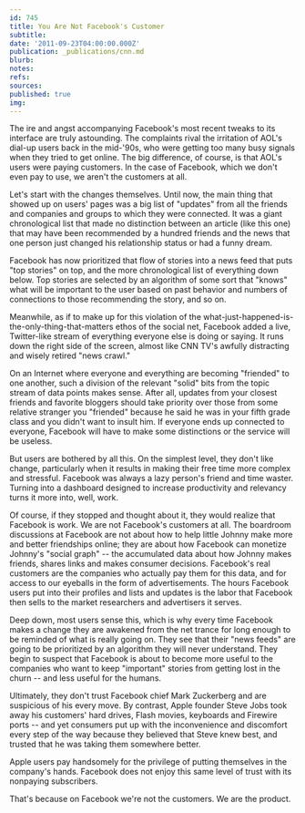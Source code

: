 ```yaml
---
id: 745
title: You Are Not Facebook's Customer
subtitle: 
date: '2011-09-23T04:00:00.000Z'
publication: _publications/cnn.md
blurb: 
notes: 
refs: 
sources: 
published: true
img: 
---
```

The ire and angst accompanying Facebook's most recent tweaks to its interface are truly astounding. The complaints rival the irritation of AOL's dial-up users back in the mid-'90s, who were getting too many busy signals when they tried to get online. The big difference, of course, is that AOL's users were paying customers. In the case of Facebook, which we don't even pay to use, we aren't the customers at all.

Let's start with the changes themselves. Until now, the main thing that showed up on users' pages was a big list of "updates" from all the friends and companies and groups to which they were connected. It was a giant chronological list that made no distinction between an article (like this one) that may have been recommended by a hundred friends and the news that one person just changed his relationship status or had a funny dream.

Facebook has now prioritized that flow of stories into a news feed that puts "top stories" on top, and the more chronological list of everything down below. Top stories are selected by an algorithm of some sort that "knows" what will be important to the user based on past behavior and numbers of connections to those recommending the story, and so on.

Meanwhile, as if to make up for this violation of the what-just-happened-is-the-only-thing-that-matters ethos of the social net, Facebook added a live, Twitter-like stream of everything everyone else is doing or saying. It runs down the right side of the screen, almost like CNN TV's awfully distracting and wisely retired "news crawl."

On an Internet where everyone and everything are becoming "friended" to one another, such a division of the relevant "solid" bits from the topic stream of data points makes sense. After all, updates from your closest friends and favorite bloggers should take priority over those from some relative stranger you "friended" because he said he was in your fifth grade class and you didn't want to insult him. If everyone ends up connected to everyone, Facebook will have to make some distinctions or the service will be useless.

But users are bothered by all this. On the simplest level, they don't like change, particularly when it results in making their free time more complex and stressful. Facebook was always a lazy person's friend and time waster. Turning into a dashboard designed to increase productivity and relevancy turns it more into, well, work.

Of course, if they stopped and thought about it, they would realize that Facebook is work. We are not Facebook's customers at all. The boardroom discussions at Facebook are not about how to help little Johnny make more and better friendships online; they are about how Facebook can monetize Johnny's "social graph" -- the accumulated data about how Johnny makes friends, shares links and makes consumer decisions. Facebook's real customers are the companies who actually pay them for this data, and for access to our eyeballs in the form of advertisements. The hours Facebook users put into their profiles and lists and updates is the labor that Facebook then sells to the market researchers and advertisers it serves.

Deep down, most users sense this, which is why every time Facebook makes a change they are awakened from the net trance for long enough to be reminded of what is really going on. They see that their "news feeds" are going to be prioritized by an algorithm they will never understand. They begin to suspect that Facebook is about to become more useful to the companies who want to keep "important" stories from getting lost in the churn -- and less useful for the humans.

Ultimately, they don't trust Facebook chief Mark Zuckerberg and are suspicious of his every move. By contrast, Apple founder Steve Jobs took away his customers' hard drives, Flash movies, keyboards and Firewire ports -- and yet consumers put up with the inconvenience and discomfort every step of the way because they believed that Steve knew best, and trusted that he was taking them somewhere better.

Apple users pay handsomely for the privilege of putting themselves in the company's hands. Facebook does not enjoy this same level of trust with its nonpaying subscribers.

That's because on Facebook we're not the customers. We are the product.

